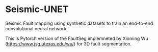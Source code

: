 # Seismic-UNET
Seismic Fault mapping using synthetic datasets to train an end-to-end convolutional neural network 

This is Pytorch version of the FaultSeg implemneted by Xinming Wu (https://www.jsg.utexas.edu/wu/) for 3D fault segmentation.
